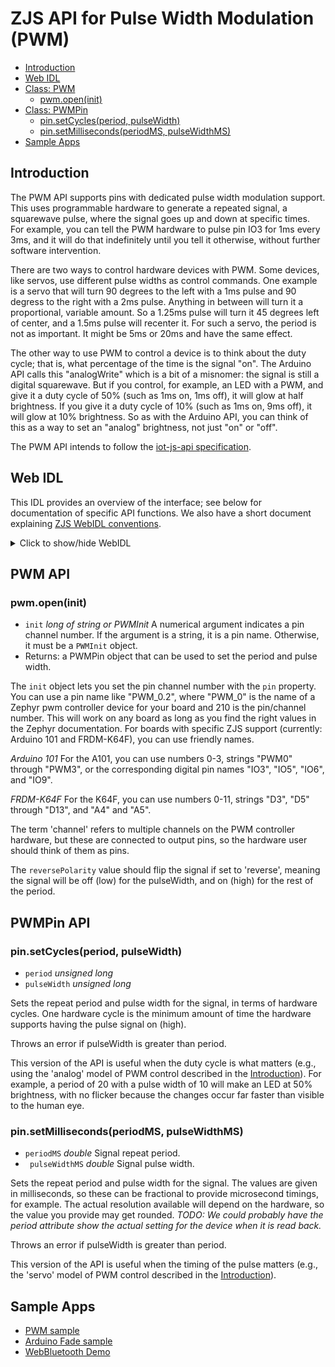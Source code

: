 ZJS API for Pulse Width Modulation (PWM)
========================================

* [Introduction](#introduction)
* [Web IDL](#web-idl)
* [Class: PWM](#pwm-api)
  * [pwm.open(init)](#pwmopeninit)
* [Class: PWMPin](#pwmpin-api)
  * [pin.setCycles(period, pulseWidth)](#pinsetcyclesperiod-pulsewidth)
  * [pin.setMilliseconds(periodMS, pulseWidthMS)](#pinsetmillisecondsperiodms-pulsewidthms)
* [Sample Apps](#sample-apps)

Introduction
------------
The PWM API supports pins with dedicated pulse width modulation support. This
uses programmable hardware to generate a repeated signal, a squarewave pulse,
where the signal goes up and down at specific times. For example, you can tell
the PWM hardware to pulse pin IO3 for 1ms every 3ms, and it will do that
indefinitely until you tell it otherwise, without further software intervention.

There are two ways to control hardware devices with PWM. Some devices, like
servos, use different pulse widths as control commands. One example is a servo
that will turn 90 degrees to the left with a 1ms pulse and 90 degress to the
right with a 2ms pulse. Anything in between will turn it a proportional,
variable amount. So a 1.25ms pulse will turn it 45 degrees left of center, and a
1.5ms pulse will recenter it. For such a servo, the period is not as important.
It might be 5ms or 20ms and have the same effect.

The other way to use PWM to control a device is to think about the duty cycle;
that is, what percentage of the time is the signal "on". The Arduino API calls
this "analogWrite" which is a bit of a misnomer: the signal is still a digital
squarewave. But if you control, for example, an LED with a PWM, and give it a
duty cycle of 50% (such as 1ms on, 1ms off), it will glow at half brightness.
If you give it a duty cycle of 10% (such as 1ms on, 9ms off), it will glow at
10% brightness. So as with the Arduino API, you can think of this as a way to
set an "analog" brightness, not just "on" or "off".

The PWM API intends to follow the [iot-js-api specification](https://github.com/intel/iot-js-api/tree/master/board/pwm.md).

Web IDL
-------

This IDL provides an overview of the interface; see below for documentation of
specific API functions.  We also have a short document explaining [ZJS WebIDL conventions](Notes_on_WebIDL.md).
<details>
<summary> Click to show/hide WebIDL</summary>
<pre>
// require returns a PWM object
// var pwm = require('pwm');
[ReturnFromRequire]
interface PWM {
    PWMPin open((long or string or PWMInit) init);
};<p>
dictionary PWMInit {
    (long or string) pin;
    boolean reversePolarity = false;
};<p>interface PWMPin {
    void setCycles(unsigned long period, unsigned long pulseWidth);
    void setMilliseconds(double period, double pulseWidth);
};</pre>
</details>

PWM API
-------
### pwm.open(init)

* `init` *long of string or PWMInit* A numerical argument indicates
a pin channel number. If the argument is a string, it is a pin
name. Otherwise, it must be a `PWMInit` object.
* Returns: a PWMPin object that can be used to set the period and
pulse width.

The `init` object lets you set the pin channel number with the `pin`
property.  You can use a pin name like "PWM_0.2", where "PWM_0" is the
name of a Zephyr pwm controller device for your board and 210 is the
pin/channel number. This will work on any board as long as you find
the right values in the Zephyr documentation. For boards with specific
ZJS support (currently: Arduino 101 and FRDM-K64F), you can use
friendly names.

*Arduino 101*
For the A101, you can use numbers 0-3, strings "PWM0" through "PWM3", or the
corresponding digital pin names "IO3", "IO5", "IO6", and "IO9".

*FRDM-K64F*
For the K64F, you can use numbers 0-11, strings "D3", "D5" through "D13",
and "A4" and "A5".

The term 'channel' refers to multiple channels on the PWM controller
hardware, but these are connected to output pins, so the hardware user
should think of them as pins.

The `reversePolarity` value should flip the signal if set to 'reverse', meaning
the signal will be off (low) for the pulseWidth, and on (high) for the
rest of the period.

PWMPin API
----------

### pin.setCycles(period, pulseWidth)
* `period` *unsigned long*
* `pulseWidth` *unsigned long*

Sets the repeat period and pulse width for the signal, in terms of hardware
cycles. One hardware cycle is the minimum amount of time the hardware supports
having the pulse signal on (high).

Throws an error if pulseWidth is greater than period.

This version of the API is useful when the duty cycle is what matters (e.g.,
using the 'analog' model of PWM control described in the
[Introduction](#introduction)). For example, a period of 20 with a pulse width
of 10 will make an LED at 50% brightness, with no flicker because the changes
occur far faster than visible to the human eye.

### pin.setMilliseconds(periodMS, pulseWidthMS)
* `periodMS` *double*  Signal repeat period.
* ` pulseWidthMS` *double* Signal pulse width.

Sets the repeat period and pulse width for the signal. The values are given in
milliseconds, so these can be fractional to provide microsecond
timings, for example.
The actual resolution available will depend on the hardware, so the value you
provide may get rounded.
*TODO: We could probably have the period attribute show the actual setting for
the device when it is read back.*

Throws an error if pulseWidth is greater than period.

This version of the API is useful when the timing of the pulse matters (e.g.,
the 'servo' model of PWM control described in the
[Introduction](#introduction)).

Sample Apps
-----------
* [PWM sample](../samples/PWM.js)
* [Arduino Fade sample](../samples/arduino/basics/Fade.js)
* [WebBluetooth Demo](../samples/WebBluetoothDemo.js)
